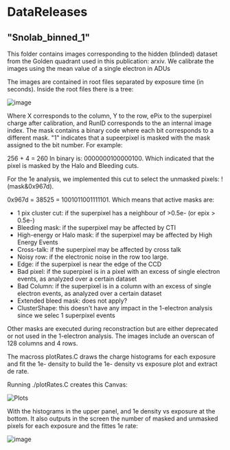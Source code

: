 # DataReleases

## "Snolab_binned_1" 

This folder contains images corresponding to the hidden (blinded) dataset from the Golden quadrant used in this publication: arxiv. We calibrate the images using the mean value of a single electron in ADUs

The images are contained in root files separated by exposure time (in seconds).
Inside the root files there is a tree:

![image](https://github.com/sensei-skipper/DataReleases/assets/64160793/ece15582-35ff-4381-a0bb-0a93f4520bb6)

Where X corresponds to the column, Y to the row, ePix to the superpixel charge after calibration, and RunID corresponds to the an internal image index. The mask contains a binary code where each bit corresponds to a different mask. "1" indicates that a supeerpixel is masked with the mask assigned to the bit number. For example:

256 + 4 = 260 In binary is: 0000000100000100. Which indicated that the pixel is masked by the Halo and Bleeding cuts.

For the 1e analysis, we implemented this cut to select the unmasked pixels: !(mask&0x967d). 

0x967d = 38525 = 1001011001111101. Which means that active masks are:

* 1 pix cluster cut: if the superpixel has a neighbour of >0.5e- (or epix > 0.5e-)
* Bleeding mask: if the superpixel may be affected by CTI
* High-energy or Halo mask: if the superpixel may be affected by High Energy Events
* Cross-talk: if the superpixel may be affected by cross talk
* Noisy row: if the electronic noise in the row too large.
* Edge: if the superpixel is near the edge of the CCD
* Bad pixel: if the superpixel is in a pixel with an excess of single electron events, as analyzed over a certain dataset
* Bad Column:  if the superpixel is in a column with an excess of single electron events, as analyzed over a certain dataset
* Extended bleed mask: does not apply?
* ClusterShape: this doesn't have any impact in the 1-electron analysis since we selec 1 superpixel events

Other masks are executed during reconstraction but are either deprecated or not used in the 1-electron analysis. The images include an overscan of 128 columns and 4 rows.

The macross plotRates.C draws the charge histograms for each exposure and fit the 1e- density to build the 1e- density vs exposure plot and extract de rate.

Running ./plotRates.C creates this Canvas:

![Plots](https://github.com/user-attachments/assets/c3090005-a487-411d-bd6c-bebd136b71db)

With the histograms in the upper panel, and 1e density vs exposure at the bottom. It also outputs in the screen the number of masked and unmasked pixels for each exposure and the fittes 1e rate:

![image](https://github.com/user-attachments/assets/8d31888e-ac7c-4698-aa12-7d510830458a)


